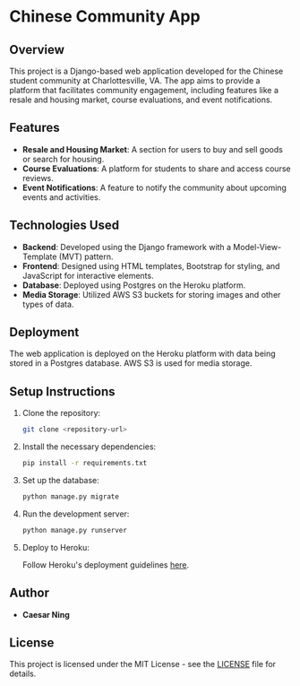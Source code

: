 # Chinese Community App

## Overview

This project is a Django-based web application developed for the Chinese student community at Charlottesville, VA. The app aims to provide a platform that facilitates community engagement, including features like a resale and housing market, course evaluations, and event notifications.

## Features

- **Resale and Housing Market**: A section for users to buy and sell goods or search for housing.
- **Course Evaluations**: A platform for students to share and access course reviews.
- **Event Notifications**: A feature to notify the community about upcoming events and activities.

## Technologies Used

- **Backend**: Developed using the Django framework with a Model-View-Template (MVT) pattern.
- **Frontend**: Designed using HTML templates, Bootstrap for styling, and JavaScript for interactive elements.
- **Database**: Deployed using Postgres on the Heroku platform.
- **Media Storage**: Utilized AWS S3 buckets for storing images and other types of data.

## Deployment

The web application is deployed on the Heroku platform with data being stored in a Postgres database. AWS S3 is used for media storage.

## Setup Instructions

1. Clone the repository:

    ```bash
    git clone <repository-url>
    ```

2. Install the necessary dependencies:

    ```bash
    pip install -r requirements.txt
    ```

3. Set up the database:

    ```bash
    python manage.py migrate
    ```

4. Run the development server:

    ```bash
    python manage.py runserver
    ```

5. Deploy to Heroku:

    Follow Heroku's deployment guidelines [here](https://devcenter.heroku.com/articles/deploying-python).

## Author

- **Caesar Ning**


## License

This project is licensed under the MIT License - see the [LICENSE](LICENSE) file for details.
